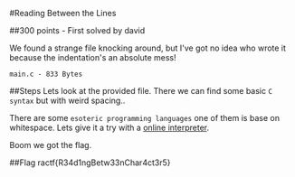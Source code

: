 #Reading Between the Lines

##300 points - First solved by david

We found a strange file knocking around, but I've got no idea who wrote it because the indentation's an absolute mess!

`main.c - 833 Bytes`

##Steps
Lets look at the provided file.
There we can find some basic `C syntax` but with weird spacing..

There are some `esoteric programming languages` one of them is base on whitespace.
Lets give it a try with a [online interpreter](https://vii5ard.github.io/whitespace/).

Boom we got the flag.

##Flag
ractf{R34d1ngBetw33nChar4ct3r5} 